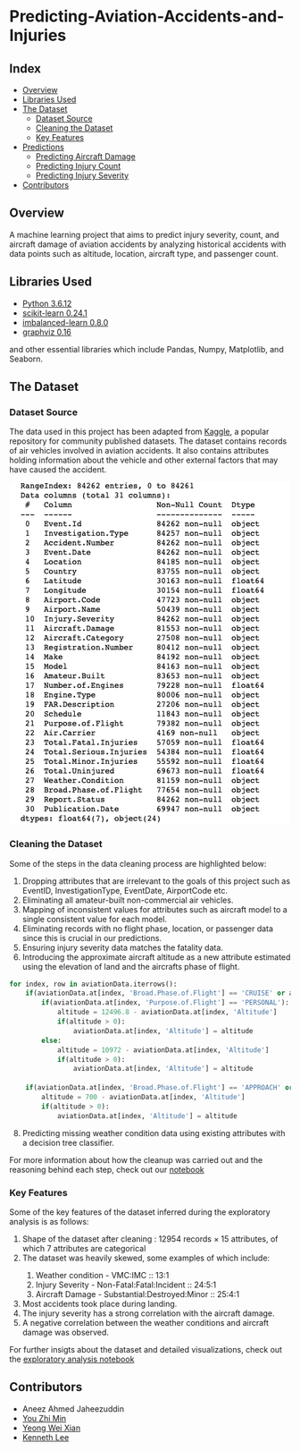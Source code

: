 # Predicting-Aviation-Accidents-and-Injuries

## Index
* [Overview](#Overview)
* [Libraries Used](#Libraries-Used)
* [The Dataset](#The-Dataset)
  * [Dataset Source](#Dataset-Source)
  * [Cleaning the Dataset](#Cleaning-the-Dataset)
  * [Key Features](#Key-Features)
* [Predictions](#Predictions)
  * [Predicting Aircraft Damage](#Predicting-Aircraft-Damage-using-DTC)
  * [Predicting Injury Count](#Predicting-Injury-Count-using-Linear-Regression)
  * [Predicting Injury Severity](#Predicting-Injury-Severity-using-DCT)
* [Contributors](#Contributors)

## Overview
A machine learning project that aims to predict injury severity, count, and aircraft damage of aviation accidents by analyzing historical accidents with data points such as altitude, location, aircraft type, and passenger count.

## Libraries Used
* [Python 3.6.12](https://docs.python.org/3.6/)
* [scikit-learn 0.24.1](https://scikit-learn.org/stable/)
* [imbalanced-learn 0.8.0](https://imbalanced-learn.org/stable/index.html)
* [graphviz 0.16](https://graphviz.readthedocs.io/en/stable/manual.html)

and other essential libraries which include Pandas, Numpy, Matplotlib, and Seaborn.

## The Dataset

### Dataset Source

The data used in this project has been adapted from [Kaggle](https://www.kaggle.com/khsamaha/aviation-accident-database-synopses), a popular repository for community published datasets. The dataset contains records of air vehicles involved in aviation accidents. It also contains attributes holding information about the vehicle and other external factors that may have caused the accident.

![Dataset Attribute Definitions](https://raw.githubusercontent.com/aneezJaheez/Predicting-Aviation-Accidents-and-Injuries/main/Supporting%20Images/Dataset%20Attributes.png)

### Cleaning the Dataset

Some of the steps in the data cleaning process are highlighted below:
1. Dropping attributes that are irrelevant to the goals of this project such as EventID, InvestigationType, EventDate, AirportCode etc.
2. Eliminating all amateur-built non-commercial air vehicles.
3. Mapping of inconsistent values for attributes such as aircraft model to a single consistent value for each model.
4. Eliminating records with no flight phase, location, or passenger data since this is crucial in our predictions.
5. Ensuring injury severity data matches the fatality data.
6. Introducing the approximate aircraft altitude as a new attribute estimated using the elevation of land and the aircrafts phase of flight.

```python
for index, row in aviationData.iterrows():
    if(aviationData.at[index, 'Broad.Phase.of.Flight'] == 'CRUISE' or aviationData.at[index, 'Broad.Phase.of.Flight'] == 'MANEUVERING' or aviationData.at[index, 'Broad.Phase.of.Flight'] == 'GO-AROUND'):
        if(aviationData.at[index, 'Purpose.of.Flight'] == 'PERSONAL'):
            altitude = 12496.8 - aviationData.at[index, 'Altitude']
            if(altitude > 0):
                aviationData.at[index, 'Altitude'] = altitude
        else:
            altitude = 10972 - aviationData.at[index, 'Altitude']
            if(altitude > 0):
                aviationData.at[index, 'Altitude'] = altitude
    
    if(aviationData.at[index, 'Broad.Phase.of.Flight'] == 'APPROACH' or aviationData.at[index, 'Broad.Phase.of.Flight'] == 'DESCENT' or aviationData.at[index, 'Broad.Phase.of.Flight'] == 'CLIMB'):
        altitude = 700 - aviationData.at[index, 'Altitude']
        if(altitude > 0):
            aviationData.at[index, 'Altitude'] = altitude
```

8. Predicting missing weather condition data using existing attributes with a decision tree classifier.

For more information about how the cleanup was carried out and the reasoning behind each step, check out our [notebook](https://github.com/aneezJaheez/Predicting-Aviation-Accidents-and-Injuries/blob/main/Notebooks/Data_Extraction_Cleanup.ipynb)

### Key Features

Some of the key features of the dataset inferred during the exploratory analysis is as follows:
<ol>
 <li>Shape of the dataset after cleaning : 12954 records × 15 attributes, of which 7 attributes are categorical</li>
 <li>The dataset was heavily skewed, some examples of which include:</li>
 <ol>
  <li>Weather condition - VMC:IMC :: 13:1</li>
  <li>Injury Severity - Non-Fatal:Fatal:Incident :: 24:5:1</li>
  <li>Aircraft Damage - Substantial:Destroyed:Minor :: 25:4:1</li>
 </ol>
 <li>Most accidents took place during landing.</li>
 <li>The injury severity has a strong correlation with the aircraft damage.</li>
 <li>A negative correlation between the weather conditions and aircraft damage was observed.</li>
</ol>

For further insigts about the dataset and detailed visualizations, check out the [exploratory analysis notebook](https://github.com/aneezJaheez/Predicting-Aviation-Accidents-and-Injuries/blob/main/Notebooks/Data_Extraction_Cleanup.ipynb)
  

## Contributors
* Aneez Ahmed Jaheezuddin
* [You Zhi Min](https://github.com/zzzhimin)
* [Yeong Wei Xian](https://github.com/wxiannnn)
* [Kenneth Lee](https://github.com/klee046)
